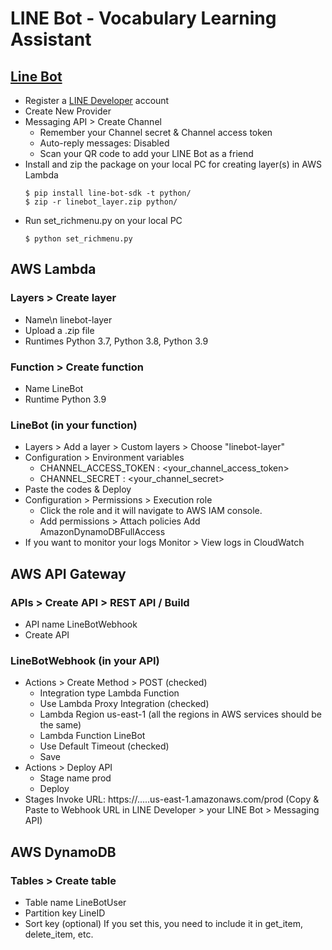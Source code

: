 # LINE Bot - Vocabulary Learning Assistant

## [Line Bot]((https://github.com/line/line-bot-sdk-python))
- Register a [LINE Developer](https://developers.line.biz/console/) account
- Create New Provider
- Messaging API > Create Channel
	- Remember your Channel secret & Channel access token
	- Auto-reply messages: Disabled
	- Scan your QR code to add your LINE Bot as a friend
- Install and zip the package on your local PC for creating layer(s) in AWS Lambda
  ```
  $ pip install line-bot-sdk -t python/
  $ zip -r linebot_layer.zip python/
  ```
- Run set_richmenu.py on your local PC
  ```
  $ python set_richmenu.py
  ```

## AWS Lambda
### Layers > Create layer
- Name\n
  linebot-layer
- Upload a .zip file
- Runtimes
  Python 3.7, Python 3.8, Python 3.9
### Function > Create function
- Name
  LineBot
- Runtime
  Python 3.9
### LineBot (in your function)
- Layers > Add a layer > Custom layers > Choose "linebot-layer"
- Configuration > Environment variables
	- CHANNEL_ACCESS_TOKEN : \<your_channel_access_token\>
	- CHANNEL_SECRET : \<your_channel_secret\>
- Paste the codes & Deploy
- Configuration > Permissions > Execution role
  - Click the role and it will navigate to AWS IAM console.
  - Add permissions > Attach policies
    Add AmazonDynamoDBFullAccess
- If you want to monitor your logs 
  Monitor > View logs in CloudWatch

## AWS API Gateway
### APIs > Create API > REST API / Build
- API name
  LineBotWebhook
- Create API
### LineBotWebhook (in your API)
- Actions > Create Method > POST (checked)
  - Integration type
    Lambda Function
  - Use Lambda Proxy Integration (checked)
  - Lambda Region
    us-east-1 (all the regions in AWS services should be the same)
  - Lambda Function
    LineBot
  - Use Default Timeout (checked)
  - Save
- Actions > Deploy API
  - Stage name
    prod
  - Deploy
- Stages
  Invoke URL: https://.....us-east-1.amazonaws.com/prod
  (Copy & Paste to Webhook URL in LINE Developer > your LINE Bot > Messaging API)

## AWS DynamoDB
### Tables > Create table
- Table name
  LineBotUser
- Partition key
  LineID
- Sort key (optional)
  If you set this, you need to include it in get_item, delete_item, etc.